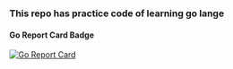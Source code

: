 ### This repo has practice code of learning go lange 

#### Go Report Card Badge
[![Go Report Card](https://goreportcard.com/badge/github.com/ramgopalsiddh/golang_practice)](https://goreportcard.com/report/github.com/ramgopalsiddh/golang_practice)